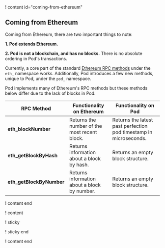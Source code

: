 ! content id="coming-from-ethereum"

## Coming from Ethereum

Coming from Ethereum, there are two important things to note:

**1. Pod extends Ethereum.**

**2. Pod is not a blockchain, and has no blocks.** There is no absolute ordering in Pod's transactions.

Currently, a core part of the standard [Ethereum RPC methods](https://ethereum.github.io/execution-apis/api-documentation/) under the `eth_` namespace works. Additionally, Pod introduces a few new methods, unique to Pod, under the `pod_` namespace.

Pod implements many of Ethereum's RPC methods but these methods below differ due to the lack of blocks in Pod.

| RPC Method | Functionality on Ethereum | Functionality on Pod |
|-------------------|-----------------------|-----------------------------|
| **eth_blockNumber** | Returns the number of the most recent block. | Returns the latest past perfection pod timestamp in microseconds. |
| **eth_getBlockByHash** | Returns information about a block by hash. | Returns an empty block structure. |
| **eth_getBlockByNumber** | Returns information about a block by number. | Returns an empty block structure. |

! content end

! content

! sticky

! sticky end

! content end
